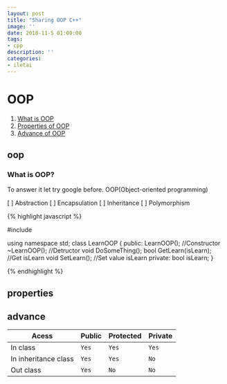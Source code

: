 ```yaml
---
layout: post
title: "Sharing OOP C++"
image: ''
date: 2018-11-5 01:00:00
tags:
- cpp
description: ''
categories:
- iletai 
---
```


 # OOP
1. [What is OOP](#oop)
2. [Properties of OOP](#properties)
3. [Advance of OOP](#advance)

## oop
 ### What is OOP? 

To answer it let try google before. OOP(Object-oriented programming) 

  [ ] Abstraction
  [ ] Encapsulation
  [ ] Inheritance
  [ ] Polymorphism
 
{% highlight javascript %}

#include <iostream>
 
using namespace std;
class LearnOOP
{
 public: 
  LearnOOP(); //Constructor
  ~LearnOOP(); //Detructor
  void DoSomeThing();
  bool GetLearn(isLearn); //Get isLearn
  void SetLearn();        //Set value isLearn
 private:
  bool isLearn;
}
 
{% endhighlight %}

## properties

## advance
 
|Acess|Public| Protected|Private|
|--|--|--|--|
|In class|`Yes`|`Yes`|`Yes`
|In inheritance class|`Yes`|`Yes`|`No`
|Out class|`Yes`|`No`|`No`

 
